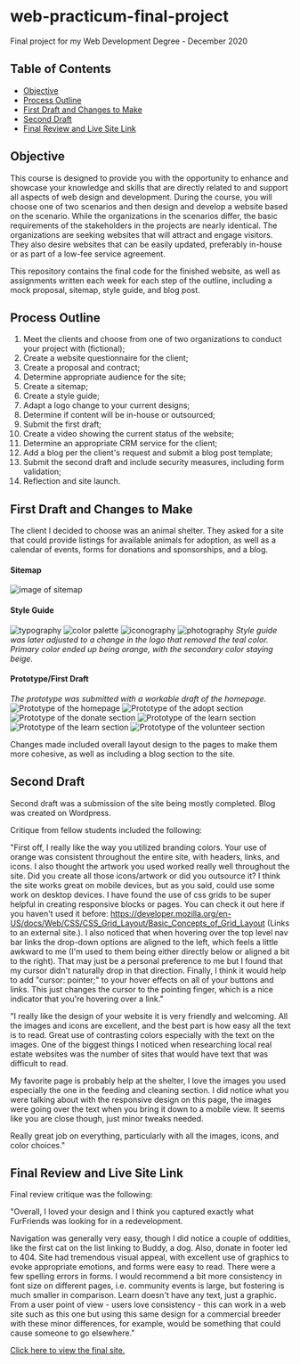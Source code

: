 # web-practicum-final-project
Final project for my Web Development Degree - December 2020

## Table of Contents
* [Objective](https://github.com/amyvlancaster/web-practicum-final-project/blob/main/README.md#objective)
* [Process Outline](https://github.com/amyvlancaster/web-practicum-final-project/blob/main/README.md#process-outline)
* [First Draft and Changes to Make](https://github.com/amyvlancaster/web-practicum-final-project/blob/main/README.md#first-draft-and-changes-to-make)
* [Second Draft](https://github.com/amyvlancaster/web-practicum-final-project/blob/main/README.md#second-draft)
* [Final Review and Live Site Link](https://github.com/amyvlancaster/web-practicum-final-project/blob/main/README.md#final-review-and-live-site-link) 

## Objective
This course is designed to provide you with the opportunity to enhance and showcase your knowledge and skills that are directly related to and support all aspects of web design and development. During the course, you will choose one of two scenarios and then design and develop a website based on the scenario. While the organizations in the scenarios differ, the basic requirements of the stakeholders in the projects are nearly identical. The organizations are seeking websites that will attract and engage visitors. They also desire websites that can be easily updated, preferably in-house or as part of a low-fee service agreement. 

This repository contains the final code for the finished website, as well as assignments written each week for each step of the outline, including a mock proposal, sitemap, style guide, and blog post.

## Process Outline
1. Meet the clients and choose from one of two organizations to conduct your project with (fictional);
2. Create a website questionnaire for the client;
3. Create a proposal and contract;
4. Determine appropriate audience for the site;
5. Create a sitemap;
6. Create a style guide;
7. Adapt a logo change to your current designs;
8. Determine if content will be in-house or outsourced;
9. Submit the first draft;
10. Create a video showing the current status of the website;
11. Determine an appropriate CRM service for the client;
12. Add a blog per the client's request and submit a blog post template;
13. Submit the second draft and include security measures, including form validation;
14. Reflection and site launch. 

## First Draft and Changes to Make
The client I decided to choose was an animal shelter. They asked for a site that could provide listings for available animals for adoption, as well as a calendar of events, forms for donations and sponsorships, and a blog. 

#### Sitemap
![image of sitemap](https://i.ibb.co/j5HDzgG/Lancaster-Week5.png)
#### Style Guide
![typography](https://i.ibb.co/9sLGdb7/Screen-Shot-2020-12-20-at-11-08-26-AM.png)
![color palette](https://i.ibb.co/L5bXPp3/Screen-Shot-2020-12-20-at-11-08-46-AM.png)
![iconography](https://i.ibb.co/Rvv6w7F/Screen-Shot-2020-12-20-at-11-08-54-AM.png)
![photography](https://i.ibb.co/LSQ5rzM/Screen-Shot-2020-12-20-at-11-09-02-AM.png)
*Style guide was later adjusted to a change in the logo that removed the teal color. Primary color ended up being orange, with the secondary color staying beige.*

#### Prototype/First Draft
*The prototype was submitted with a workable draft of the homepage.*
![Prototype of the homepage](https://i.ibb.co/FmbkN7X/Homepage.png)
![Prototype of the adopt section](https://i.ibb.co/QCJ1jKj/Adopt.png)
![Prototype of the donate section](https://i.ibb.co/LQtzpVG/Donate.png)
![Prototype of the learn section](https://i.ibb.co/mN0R5Th/Learn1.png)
![Prototype of the learn section](https://i.ibb.co/R9K9BTB/Learn2.png)
![Prototype of the volunteer section](https://i.ibb.co/KWQkzSr/Volunteer.png)

Changes made included overall layout design to the pages to make them more cohesive, as well as including a blog section to the site. 

## Second Draft

Second draft was a submission of the site being mostly completed. Blog was created on Wordpress. 

Critique from fellow students included the following:

"First off, I really like the way you utilized branding colors.  Your use of orange was consistent throughout the entire site, with headers, links, and icons.  I also thought the artwork you used worked really well throughout the site.  Did you create all those icons/artwork or did you outsource it?  I think the site works great on mobile devices, but as you said, could use some work on desktop devices.  I have found the use of css grids to be super helpful in creating responsive blocks or pages.  You can check it out here if you haven't used it before: https://developer.mozilla.org/en-US/docs/Web/CSS/CSS_Grid_Layout/Basic_Concepts_of_Grid_Layout (Links to an external site.).  I also noticed that when hovering over the top level nav bar links the drop-down options are aligned to the left, which feels a little awkward to me (I'm used to them being either directly below or aligned a bit to the right).  That may just be a personal preference to me but I found that my cursor didn't naturally drop in that direction.  Finally, I think it would help to add "cursor: pointer;" to your hover effects on all of your buttons and links.  This just changes the cursor to the pointing finger, which is a nice indicator that you're hovering over a link."

"I really like the design of your website it is very friendly and welcoming. All the images and icons are excellent, and the best part is how easy all the text is to read. Great use of contrasting colors especially with the text on the images. One of the biggest things I noticed when researching local real estate websites was the number of sites that would have text that was difficult to read.

My favorite page is probably help at the shelter, I love the images you used especially the one in the feeding and cleaning section. I did notice what you were talking about with the responsive design on this page, the images were going over the text when you bring it down to a mobile view. It seems like you are close though, just minor tweaks needed.

Really great job on everything, particularly with all the images, icons, and color choices."

## Final Review and Live Site Link

Final review critique was the following:

"Overall, I loved your design and I think you captured exactly what FurFriends was looking for in a redevelopment. 

Navigation was generally very easy, though I did notice a couple of oddities, like the first cat on the list linking to Buddy, a dog. Also, donate in footer led to 404. Site had tremendous visual appeal, with excellent use of graphics to evoke appropriate emotions, and forms were easy to read. There were a few spelling errors in forms. I would recommend a bit more consistency in font size on different pages, i.e. community events is large, but fostering is much smaller in comparison. Learn doesn't have any text, just a graphic. From a user point of view - users love consistency - this can work in a web site such as this one but using this same design for a commercial breeder with these minor differences, for example, would be something that could cause someone to go elsewhere."

[Click here to view the final site.](http://furfriends.amylancaster.net)
